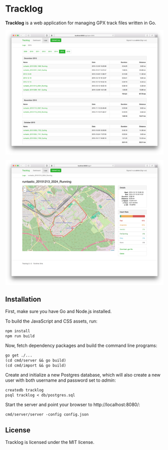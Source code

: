 # Tracklog

**Tracklog** is a web application for managing GPX track files written in Go.

![Logs screenshot](doc/logs.jpg)

![Log screenshot](doc/log.jpg)

## Installation

First, make sure you have Go and Node.js installed.

To build the JavaScript and CSS assets, run:

    npm install
    npm run build
    
Now, fetch dependency packages and build the command line programs:

    go get ./...
    (cd cmd/server && go build)
    (cd cmd/import && go build)

Create and initialize a new Postgres database, which will also create a new user
with both username and password set to *admin*:

    createdb tracklog
    psql tracklog < db/postgres.sql

Start the server and point your browser to http://localhost:8080/:

    cmd/server/server -config config.json

## License

Tracklog is licensed under the MIT license.
